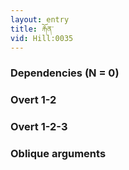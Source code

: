 ```yaml
---
layout: entry
title: རྐོན་
vid: Hill:0035
---
```

### Dependencies (N = 0)


### Overt 1-2


### Overt 1-2-3


### Oblique arguments
